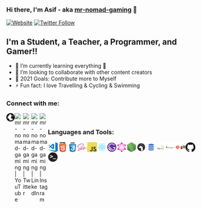 ### Hi there, I'm Asif - aka [mr-nomad-gaming][website] 👋

[![Website](https://img.shields.io/website?label=mr-nomad-gaming&style=for-the-badge&url=https://codestackr.com)](https://mrnomadgaming.blogspot.com/)
[![Twitter Follow](https://img.shields.io/twitter/follow/mr_nomad_gaming?color=1DA1F2&logo=twitter&style=for-the-badge)](https://twitter.com/mr_nomad_gaming)

## I'm a Student, a Teacher, a Programmer, and Gamer!!

- 🌱 I’m currently learning everything 🤣
- 👯 I’m looking to collaborate with other content creators
- 🥅 2021 Goals: Contribute more to Myself
- ⚡ Fun fact: I love Travelling & Cycling & Swimming


### Connect with me:

[<img align="left" alt="mr-nomad-gaming" width="22px" src="https://raw.githubusercontent.com/iconic/open-iconic/master/svg/globe.svg" />][website]
[<img align="left" alt="mr-nomad-gaming | YouTube" width="22px" src="https://cdn.jsdelivr.net/npm/simple-icons@v3/icons/youtube.svg" />][youtube]
[<img align="left" alt="mr-nomad-gaming | Twitter" width="22px" src="https://cdn.jsdelivr.net/npm/simple-icons@v3/icons/twitter.svg" />][twitter]
[<img align="left" alt="mr-nomad-gaming | LinkedIn" width="22px" src="https://cdn.jsdelivr.net/npm/simple-icons@v3/icons/linkedin.svg" />][linkedin]
[<img align="left" alt="mr-nomad-gaming | Instagram" width="22px" src="https://cdn.jsdelivr.net/npm/simple-icons@v3/icons/instagram.svg" />][instagram]

<br />

### Languages and Tools:

<img align="left" alt="Visual Studio Code" width="26px" src="https://raw.githubusercontent.com/github/explore/80688e429a7d4ef2fca1e82350fe8e3517d3494d/topics/visual-studio-code/visual-studio-code.png" />
<img align="left" alt="HTML5" width="26px" src="https://raw.githubusercontent.com/github/explore/80688e429a7d4ef2fca1e82350fe8e3517d3494d/topics/html/html.png" />
<img align="left" alt="CSS3" width="26px" src="https://raw.githubusercontent.com/github/explore/80688e429a7d4ef2fca1e82350fe8e3517d3494d/topics/css/css.png" />
<img align="left" alt="Sass" width="26px" src="https://raw.githubusercontent.com/github/explore/80688e429a7d4ef2fca1e82350fe8e3517d3494d/topics/sass/sass.png" />
<img align="left" alt="JavaScript" width="26px" src="https://raw.githubusercontent.com/github/explore/80688e429a7d4ef2fca1e82350fe8e3517d3494d/topics/javascript/javascript.png" />
<img align="left" alt="React" width="26px" src="https://raw.githubusercontent.com/github/explore/80688e429a7d4ef2fca1e82350fe8e3517d3494d/topics/react/react.png" />
<img align="left" alt="Gatsby" width="26px" src="https://raw.githubusercontent.com/github/explore/e94815998e4e0713912fed477a1f346ec04c3da2/topics/gatsby/gatsby.png" />
<img align="left" alt="GraphQL" width="26px" src="https://raw.githubusercontent.com/github/explore/80688e429a7d4ef2fca1e82350fe8e3517d3494d/topics/graphql/graphql.png" />
<img align="left" alt="Node.js" width="26px" src="https://raw.githubusercontent.com/github/explore/80688e429a7d4ef2fca1e82350fe8e3517d3494d/topics/nodejs/nodejs.png" />
<img align="left" alt="Deno" width="26px" src="https://raw.githubusercontent.com/github/explore/361e2821e2dea67711cde99c9c40ed357061cf27/topics/deno/deno.png" />
<img align="left" alt="SQL" width="26px" src="https://raw.githubusercontent.com/github/explore/80688e429a7d4ef2fca1e82350fe8e3517d3494d/topics/sql/sql.png" />
<img align="left" alt="MySQL" width="26px" src="https://raw.githubusercontent.com/github/explore/80688e429a7d4ef2fca1e82350fe8e3517d3494d/topics/mysql/mysql.png" />
<img align="left" alt="MongoDB" width="26px" src="https://raw.githubusercontent.com/github/explore/80688e429a7d4ef2fca1e82350fe8e3517d3494d/topics/mongodb/mongodb.png" />
<img align="left" alt="Git" width="26px" src="https://raw.githubusercontent.com/github/explore/80688e429a7d4ef2fca1e82350fe8e3517d3494d/topics/git/git.png" />
<img align="left" alt="GitHub" width="26px" src="https://raw.githubusercontent.com/github/explore/78df643247d429f6cc873026c0622819ad797942/topics/github/github.png" />
<img align="left" alt="Terminal" width="26px" src="https://raw.githubusercontent.com/github/explore/80688e429a7d4ef2fca1e82350fe8e3517d3494d/topics/terminal/terminal.png" />

<br />
<br />

[website]: https://mrnomadgaming.blogspot.com/
[twitter]: https://twitter.com/mr_nomad_gaming
[youtube]: https://www.youtube.com/channel/UC-SrXMdc0o1tsYjUz9CW3vA/featured
[instagram]: https://www.instagram.com/mr_nomad_gaming/
[linkedin]: https://www.linkedin.com/in/shaikhasif120/
